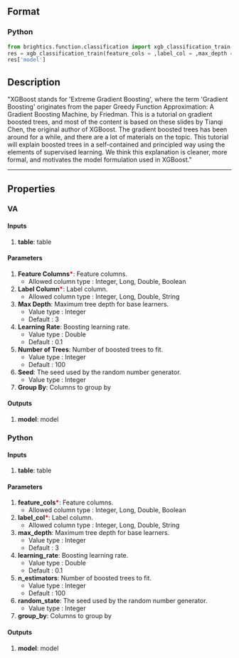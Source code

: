## Format
### Python
```python
from brightics.function.classification import xgb_classification_train
res = xgb_classification_train(feature_cols = ,label_col = ,max_depth = ,learning_rate = ,n_estimators = ,random_state = ,group_by = )
res['model']
```

## Description
"XGBoost stands for 'Extreme Gradient Boosting', where the term 'Gradient Boosting' originates from the paper Greedy Function Approximation: A Gradient Boosting Machine, by Friedman. This is a tutorial on gradient boosted trees, and most of the content is based on these slides by Tianqi Chen, the original author of XGBoost.
The gradient boosted trees has been around for a while, and there are a lot of materials on the topic. This tutorial will explain boosted trees in a self-contained and principled way using the elements of supervised learning. We think this explanation is cleaner, more formal, and motivates the model formulation used in XGBoost."

---

## Properties
### VA
#### Inputs
1. **table**: table

#### Parameters
1. **Feature Columns**<b style="color:red">*</b>: Feature columns.
   - Allowed column type : Integer, Long, Double, Boolean
2. **Label Column**<b style="color:red">*</b>: Label column.
   - Allowed column type : Integer, Long, Double, String
3. **Max Depth**: Maximum tree depth for base learners.
   - Value type : Integer
   - Default : 3
4. **Learning Rate**: Boosting learning rate.
   - Value type : Double
   - Default : 0.1
5. **Number of Trees**: Number of boosted trees to fit.
   - Value type : Integer
   - Default : 100
6. **Seed**: The seed used by the random number generator.
   - Value type : Integer
7. **Group By**: Columns to group by

#### Outputs
1. **model**: model

### Python
#### Inputs
1. **table**: table

#### Parameters
1. **feature_cols**<b style="color:red">*</b>: Feature columns.
   - Allowed column type : Integer, Long, Double, Boolean
2. **label_col**<b style="color:red">*</b>: Label column.
   - Allowed column type : Integer, Long, Double, String
3. **max_depth**: Maximum tree depth for base learners.
   - Value type : Integer
   - Default : 3
4. **learning_rate**: Boosting learning rate.
   - Value type : Double
   - Default : 0.1
5. **n_estimators**: Number of boosted trees to fit.
   - Value type : Integer
   - Default : 100
6. **random_state**: The seed used by the random number generator.
   - Value type : Integer
7. **group_by**: Columns to group by

#### Outputs
1. **model**: model

